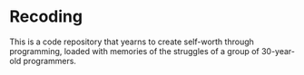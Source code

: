 # Recoding
This is a code repository that yearns to create self-worth through programming, loaded with memories of the struggles of a group of 30-year-old programmers.
